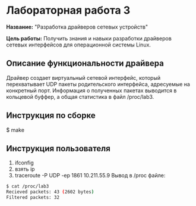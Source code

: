 # Лабораторная работа 3

**Название:** "Разработка драйверов сетевых устройств"

**Цель работы:** Получить знания и навыки разработки драйверов сетевых интерфейсов для операционной системы Linux.

## Описание функциональности драйвера
Драйвер создает виртуальный сетевой интерфейс, который перехватывает UDP пакеты родительского интерфейса, адресуемые на конкретный порт. Информация о полученных пакетах выводится в кольцевой буффер, а общая статистика в файл /proc/lab3.


## Инструкция по сборке
$ make

## Инструкция пользователя

1. ifconfig
2. взять ip
3. traceroute -P UDP -ep 1861 10.211.55.9
Вывод в /proc файле:
```bash
$ cat /proc/lab3
Recieved packets: 43 (2602 bytes)
Filtered packets: 32
```